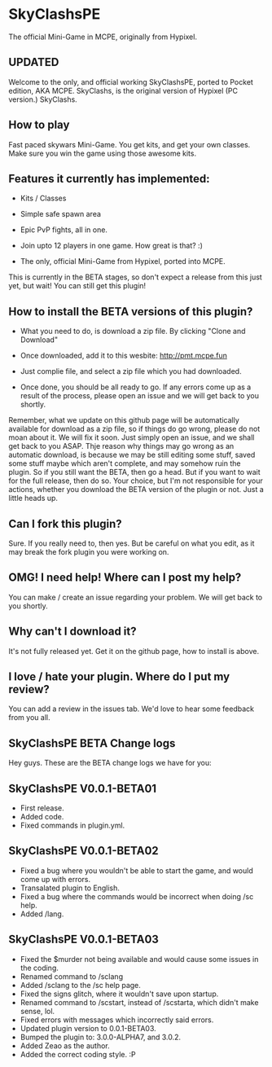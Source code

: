 # SkyClashsPE
The official Mini-Game in MCPE, originally from Hypixel.

## UPDATED
Welcome to the only, and official working SkyClashsPE, ported to Pocket edition, AKA MCPE.
SkyClashs, is the original version of Hypixel (PC version.) SkyClashs.

## How to play
Fast paced skywars Mini-Game. You get kits, and get your own classes. Make sure you win the game using those awesome kits.


## Features it currently has implemented:

* Kits / Classes

* Simple safe spawn area

* Epic PvP fights, all in one.

* Join upto 12 players in one game. How great is that? :)

* The only, official Mini-Game from Hypixel, ported into MCPE.


This is currently in the BETA stages, so don't expect a release from this just yet, but wait! You can still get this plugin!


## How to install the BETA versions of this plugin?

* What you need to do, is download a zip file. By clicking "Clone and Download"

* Once downloaded, add it to this wesbite: http://pmt.mcpe.fun

* Just complie file, and select a zip file which you had downloaded.

* Once done, you should be all ready to go. If any errors come up as a result of the process, please open an issue and we will get back to you shortly.

Remember, what we update on this github page will be automatically available for download as a zip file, so if things do go wrong, please do not moan about it. We will fix it soon. Just simply open an issue, and we shall get back to you ASAP. Thje reason why things may go wrong as an automatic download, is because we may be still editing some stuff, saved some stuff maybe which aren't complete, and may somehow ruin the plugin. So if you still want the BETA, then go a head. But if you want to wait for the full release, then do so. Your choice, but I'm not responsible for your actions, whether you download the BETA version of the plugin or not. Just a little heads up.


## Can I fork this plugin?
Sure. If you really need to, then yes. But be careful on what you edit, as it may break the fork plugin you were working on.


## OMG! I need help! Where can I post my help?
You can make / create an issue regarding your problem. We will get back to you shortly.


## Why can't I download it?
It's not fully released yet. Get it on the github page, how to install is above.


## I love / hate your plugin. Where do I put my review?
You can add a review in the issues tab. We'd love to hear some feedback from you all.



## SkyClashsPE BETA Change logs
Hey guys. These are the BETA change logs we have for you:



## SkyClashsPE V0.0.1-BETA01

* First release.
* Added code.
* Fixed commands in plugin.yml.



## SkyClashsPE V0.0.1-BETA02

* Fixed a bug where you wouldn't be able to start the game, and would come up with errors.
* Transalated plugin to English.
* Fixed a bug where the commands would be incorrect when doing /sc help.
* Added /lang.


## SkyClashsPE V0.0.1-BETA03

* Fixed the $murder not being available and would cause some issues in the coding.
* Renamed command to /sclang
* Added /sclang to the /sc help page.
* Fixed the signs glitch, where it wouldn't save upon startup.
* Renamed command to /scstart, instead of /scstarta, which didn't make sense, lol.
* Fixed errors with messages which incorrectly said errors.
* Updated plugin version to 0.0.1-BETA03.
* Bumped the plugin to: 3.0.0-ALPHA7, and 3.0.2.
* Added Zeao as the author.
* Added the correct coding style. :P

